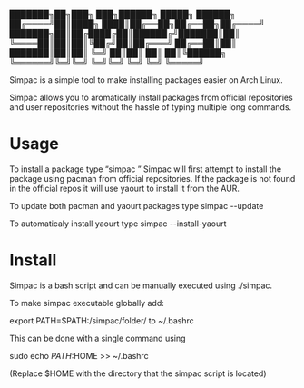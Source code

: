 ███████╗██╗███╗   ███╗██████╗  █████╗  ██████╗
██╔════╝██║████╗ ████║██╔══██╗██╔══██╗██╔════╝
███████╗██║██╔████╔██║██████╔╝███████║██║     
╚════██║██║██║╚██╔╝██║██╔═══╝ ██╔══██║██║     
███████║██║██║ ╚═╝ ██║██║     ██║  ██║╚██████╗
╚══════╝╚═╝╚═╝     ╚═╝╚═╝     ╚═╝  ╚═╝ ╚═════╝

Simpac is a simple tool to make installing packages easier on Arch Linux.

Simpac allows you to aromatically install packages from official repositories and user repositories without the hassle of typing multiple long commands. 

# Usage 

To install a package type “simpac <package-name>” Simpac will first attempt to install the package using pacman from official repositories. If the package is not found in the official repos it will use yaourt to install it from the AUR.   

To update both pacman and yaourt packages type simpac --update

To automaticaly install yaourt type simpac --install-yaourt

# Install 

Simpac is a bash script and can be manually executed using ./simpac. 
 
To make simpac executable globally add:

export PATH=$PATH:/simpac/folder/ to ~/.bashrc

This can be done with a single command using 

sudo echo $PATH:$HOME >> ~/.bashrc

(Replace $HOME with the directory that the simpac script is located)
